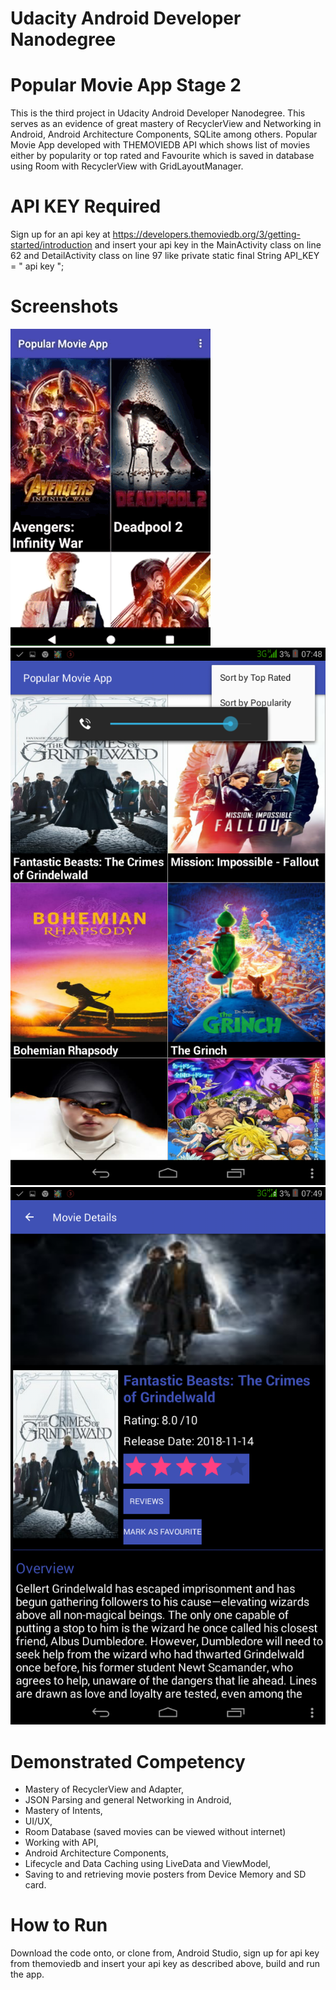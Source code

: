 # Udacity Android Developer Nanodegree

# Popular Movie App Stage 2
This is the third project in Udacity Android Developer Nanodegree.
This serves as an evidence of great mastery of RecyclerView and Networking in Android, Android Architecture Components, SQLite among others.
Popular Movie App developed with THEMOVIEDB API which shows list of movies either by popularity or top rated and Favourite which is saved in database using Room with RecyclerView with
GridLayoutManager.

# API KEY Required
Sign up for an api key at https://developers.themoviedb.org/3/getting-started/introduction and insert your api key in the MainActivity class on line 62 and DetailActivity class on line 97 like private static final String API_KEY = " api key ";

# Screenshots
![Image](https://github.com/ShowYoungg/PopularMovieApp_2/blob/master/Aug-11-2018_18-12-41.gif) ![Image](
https://github.com/ShowYoungg/PopularMovieApp_2/blob/master/Screenshot_2018-11-22-07-48-53.png) ![Image](
https://github.com/ShowYoungg/PopularMovieApp_2/blob/master/Screenshot_2018-11-22-07-49-31.png)

# Demonstrated Competency
* Mastery of RecyclerView and Adapter,
* JSON Parsing and general Networking in Android,
* Mastery of Intents,
* UI/UX,
* Room Database (saved movies can be viewed without internet)
* Working with API,
* Android Architecture Components,
* Lifecycle and Data Caching using LiveData and ViewModel,
* Saving to and retrieving movie posters from Device Memory and SD card.

# How to Run
Download the code onto, or clone from, Android Studio, sign up for api key from themoviedb
and insert your api key as described above, build and run the app.

